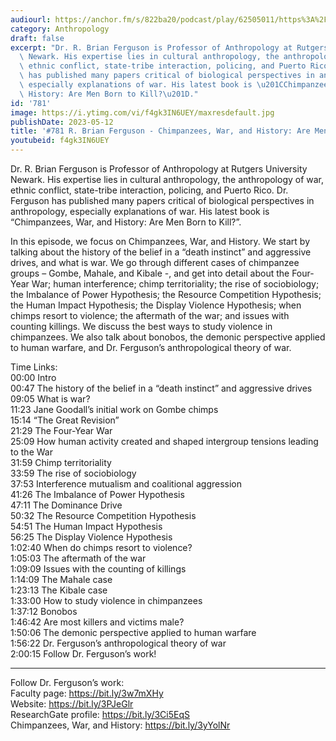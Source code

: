 ```yaml
---
audiourl: https://anchor.fm/s/822ba20/podcast/play/62505011/https%3A%2F%2Fd3ctxlq1ktw2nl.cloudfront.net%2Fstaging%2F2022-11-21%2F304217285-44100-2-f4fb47a096743.m4a
category: Anthropology
draft: false
excerpt: "Dr. R. Brian Ferguson is Professor of Anthropology at Rutgers University\
  \ Newark. His expertise lies in cultural anthropology, the anthropology of war,\
  \ ethnic conflict, state-tribe interaction, policing, and Puerto Rico. Dr. Ferguson\
  \ has published many papers critical of biological perspectives in anthropology,\
  \ especially explanations of war. His latest book is \u201CChimpanzees, War, and\
  \ History: Are Men Born to Kill?\u201D."
id: '781'
image: https://i.ytimg.com/vi/f4gk3IN6UEY/maxresdefault.jpg
publishDate: 2023-05-12
title: '#781 R. Brian Ferguson - Chimpanzees, War, and History: Are Men Born to Kill?'
youtubeid: f4gk3IN6UEY
---
```

<div class="timelinks">

Dr. R. Brian Ferguson is Professor of Anthropology at Rutgers University Newark. His expertise lies in cultural anthropology, the anthropology of war, ethnic conflict, state-tribe interaction, policing, and Puerto Rico. Dr. Ferguson has published many papers critical of biological perspectives in anthropology, especially explanations of war. His latest book is “Chimpanzees, War, and History: Are Men Born to Kill?”.

In this episode, we focus on Chimpanzees, War, and History. We start by talking about the history of the belief in a “death instinct” and aggressive drives, and what is war. We go through different cases of chimpanzee groups – Gombe, Mahale, and Kibale -, and get into detail about the Four-Year War; human interference; chimp territoriality; the rise of sociobiology; the Imbalance of Power Hypothesis; the Resource Competition Hypothesis; the Human Impact Hypothesis; the Display Violence Hypothesis; when chimps resort to violence; the aftermath of the war; and issues with counting killings. We discuss the best ways to study violence in chimpanzees. We also talk about bonobos, the demonic perspective applied to human warfare, and Dr. Ferguson’s anthropological theory of war.

Time Links:  
<time>00:00</time> Intro  
<time>00:47</time> The history of the belief in a “death instinct” and aggressive drives  
<time>09:05</time> What is war?  
<time>11:23</time> Jane Goodall’s initial work on Gombe chimps  
<time>15:14</time> “The Great Revision”  
<time>21:29</time> The Four-Year War  
<time>25:09</time> How human activity created and shaped intergroup tensions leading to the War  
<time>31:59</time> Chimp territoriality  
<time>33:59</time> The rise of sociobiology  
<time>37:53</time> Interference mutualism and coalitional aggression  
<time>41:26</time> The Imbalance of Power Hypothesis  
<time>47:11</time> The Dominance Drive  
<time>50:32</time> The Resource Competition Hypothesis  
<time>54:51</time> The Human Impact Hypothesis  
<time>56:25</time> The Display Violence Hypothesis  
<time>1:02:40</time> When do chimps resort to violence?  
<time>1:05:03</time> The aftermath of the war  
<time>1:09:09</time> Issues with the counting of killings  
<time>1:14:09</time> The Mahale case  
<time>1:23:13</time> The Kibale case  
<time>1:33:00</time> How to study violence in chimpanzees  
<time>1:37:12</time> Bonobos  
<time>1:46:42</time> Are most killers and victims male?  
<time>1:50:06</time> The demonic perspective applied to human warfare  
<time>1:56:22</time> Dr. Ferguson’s anthropological theory of war  
<time>2:00:15</time> Follow Dr. Ferguson’s work!

---

Follow Dr. Ferguson’s work:  
Faculty page: https://bit.ly/3w7mXHy  
Website: https://bit.ly/3PJeGlr  
ResearchGate profile: https://bit.ly/3Ci5EqS  
Chimpanzees, War, and History: https://bit.ly/3yYolNr
</div>

